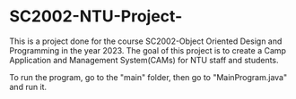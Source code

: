 # SC2002-NTU-Project-

This is a project done for the course SC2002-Object Oriented Design and Programming in the year 2023. The goal of this project is to create a Camp Application and Management System(CAMs) for NTU staff and students.

To run the program, go to the "main" folder, then go to "MainProgram.java" and run it.
